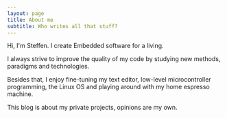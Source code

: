 ```yaml
---
layout: page
title: About me
subtitle: Who writes all that stuff?
---
```


Hi, I'm Steffen. I create Embedded software for a living.

I always strive to improve the quality of my code by studying new methods, paradigms and technologies.

Besides that, I enjoy fine-tuning my text editor, low-level microcontroller programming, the Linux OS and playing around with my home espresso machine.

This blog is about my private projects, opinions are my own.
